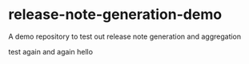 # release-note-generation-demo
A demo repository to test out release note generation and aggregation

test
again
and again
hello
